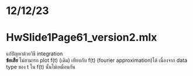 # 12/12/23

# HwSlide1Page61_version2.mlx
แก้ปัญหาด้วยวิธี integration  
**ข้อเสีย**
ไม่สามารถ plot f(t) (เดิม) เทียบกับ f(t) (fourier approximation)ได้
เนื่องจาก data type ของ t ใน f(t) นั้นไม่เหมือนกัน
